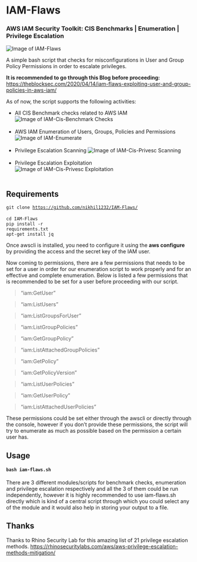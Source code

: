 # IAM-Flaws
### AWS IAM Security Toolkit: CIS Benchmarks | Enumeration | Privilege Escalation

![Image of IAM-Flaws](https://github.com/nikhil1232/IAM-Flaws/blob/master/images/iam-flaws.png)

A simple bash script that checks for misconfigurations in User and Group Policy Permissions in order to escalate privileges.

**It is recommended to go through this Blog before proceeding:**</br>
https://theblocksec.com/2020/04/14/iam-flaws-exploiting-user-and-group-policies-in-aws-iam/

As of now, the script supports the following activities:

- All CIS Benchmark checks related to AWS IAM
![Image of IAM-Cis-Benchmark Checks ](https://github.com/nikhil1232/IAM-Flaws/blob/master/images/iam-cis-benchmark.png)</br></br>
- AWS IAM Enumeration of Users, Groups, Policies and Permissions
![Image of IAM-Enumerate ](https://github.com/nikhil1232/IAM-Flaws/blob/master/images/iam-enumeration.png)</br></br>
- Privilege Escalation Scanning
![Image of IAM-Cis-Privesc Scanning ](https://github.com/nikhil1232/IAM-Flaws/blob/master/images/iam-privesc-scan.png)</br></br>
- Privilege Escalation Exploitation
![Image of IAM-Cis-Privesc Exploitation ](https://github.com/nikhil1232/IAM-Flaws/blob/master/images/iam-privesc-exploit.png)</br></br>

## Requirements
<code>git clone https://github.com/nikhil1232/IAM-Flaws/ </code> </br>
<code>cd IAM-Flaws</code></br>
<code>pip install -r requirements.txt</code></br>
<code>apt-get install jq</code></br>



Once awscli is installed, you need to configure it using the **aws configure** by providing the access and the secret key of the IAM user.

Now coming to permissions, there are a few permissions that needs to be set for a user in order for our enumeration script to work properly and for an effective and complete enumeration.
Below is listed a few permissions that is recommended to be set for a user before proceeding with our script.

> “iam:GetUser”

> “iam:ListUsers”

> “iam:ListGroupsForUser”

> “iam:ListGroupPolicies”

> “iam:GetGroupPolicy”

> “iam:ListAttachedGroupPolicies”

> “iam:GetPolicy”

> “iam:GetPolicyVersion”

> “iam:ListUserPolicies”

> “iam:GetUserPolicy”

> “iam:ListAttachedUserPolicies”

These permissions could be set either through the awscli or directly through the console, however if you don’t provide these permissions, the script will try to enumerate as much as possible based on the permission a certain user has.


## Usage 
#### <code>bash iam-flaws.sh</code>

There are 3 different modules/scripts for benchmark checks, enumeration and privilege escalation respectively and all the 3 of them could be run independently, however it is highly recommended to use iam-flaws.sh directly which is kind of a central script through which you could select any of the module and it would also help in storing your output to a file.


## Thanks 
Thanks to Rhino Security Lab for this amazing list of 21 privilege escalation methods.
https://rhinosecuritylabs.com/aws/aws-privilege-escalation-methods-mitigation/
